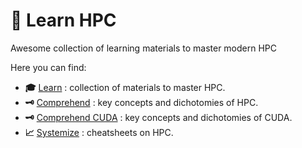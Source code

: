 # 🧭 Learn HPC

Awesome collection of learning materials to master modern HPC

Here you can find:

- __:mortar_board:__ [Learn](./learn.md) : collection of materials to master HPC.
- __:old_key:__ [Comprehend](./concepts.md) : key concepts and dichotomies of HPC.
- __:old_key:__ [Comprehend CUDA](./concepts_cuda.md) : key concepts and dichotomies of CUDA.
- __:chart_with_upwards_trend:__ [Systemize](./cheatsheets.md) : cheatsheets on HPC.
